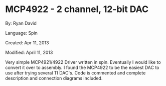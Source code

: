 # MCP4922 - 2 channel, 12-bit DAC

By: Ryan David

Language: Spin

Created: Apr 11, 2013

Modified: April 11, 2013

Very simple MCP4921/4922 Driver written in spin. Eventually I would like to convert it over to assembly. I found the MCP4922 to be the easiest DAC to use after trying several TI DAC's. Code is commented and complete description and connection diagrams included.
